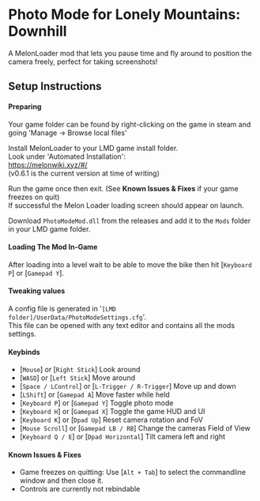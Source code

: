 # Photo Mode for Lonely Mountains: Downhill
A MelonLoader mod that lets you pause time and fly around to position the camera freely, perfect for taking screenshots!


## Setup Instructions
#### Preparing
Your game folder can be found by right-clicking on the game in steam and going 'Manage -> Browse local files'  

Install MelonLoader to your LMD game install folder.  
Look under 'Automated Installation':  
https://melonwiki.xyz/#/  
(v0.6.1 is the current version at time of writing)  

Run the game once then exit. (See **Known Issues & Fixes** if your game freezes on quit)  
If successful the Melon Loader loading screen should appear on launch. 

Download `PhotoModeMod.dll` from the releases and add it to the `Mods` folder in your LMD game folder.  

#### Loading The Mod In-Game
After loading into a level wait to be able to move the bike then hit [`Keyboard P`] or [`Gamepad Y`].

#### Tweaking values
A config file is generated in '`[LMD folder]/UserData/PhotoModeSettings.cfg`'.  
This file can be opened with any text editor and contains all the mods settings.  


#### Keybinds
- [`Mouse`] or [`Right Stick`] Look around  
- [`WASD`] or [`Left Stick`] Move around  
- [`Space / LControl`] or [`L-Trigger / R-Trigger`] Move up and down  
- [`LShift`] or [`Gamepad A`] Move faster while held  
- [`Keyboard P`] or [`Gamepad Y`] Toggle photo mode  
- [`Keyboard H`] or [`Gamepad X`] Toggle the game HUD and UI  
- [`Keyboard K`] or [`Dpad Up`] Reset camera rotation and FoV  
- [`Mouse Scroll`] or [`Gamepad LB / RB`] Change the cameras Field of View  
- [`Keyboard Q / E`] or [`Dpad Horizontal`] Tilt camera left and right  


#### Known Issues & Fixes
- Game freezes on quitting: Use [`Alt + Tab`] to select the commandline window and then close it.
- Controls are currently not rebindable
